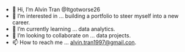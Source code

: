 - 👋 Hi, I’m Alvin Tran @Itgotworse26
- 👀 I’m interested in ... building a portfolio to steer myself into a new career.
- 🌱 I’m currently learning ... data analytics.
- 💞️ I’m looking to collaborate on ... data projects.
- 📫 How to reach me ... alvin.tran1997@gmail.con.

<!---
Itgotworse26/Itgotworse26 is a ✨ special ✨ repository because its `README.md` (this file) appears on your GitHub profile.
You can click the Preview link to take a look at your changes.
--->
